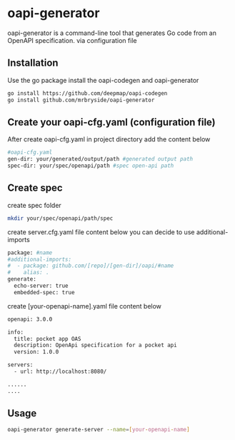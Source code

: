 # oapi-generator 

oapi-generator is a command-line tool that generates Go code from an OpenAPI specification. via configuration file 

## Installation

Use the go package install the oapi-codegen and oapi-generator 

```bash
go install https://github.com/deepmap/oapi-codegen
go install github.com/mrbryside/oapi-generator
```


## Create your oapi-cfg.yaml (configuration file)
After create oapi-cfg.yaml in project directory add the content below

```bash
#oapi-cfg.yaml
gen-dir: your/generated/output/path #generated output path
spec-dir: your/spec/openapi/path #spec open-api path
```

## Create spec
create spec folder 
```bash
mkdir your/spec/openapi/path/spec
```
create server.cfg.yaml file content below you can decide to use additional-imports
```bash
package: #name
#additional-imports:
#  - package: github.com/[repo]/[gen-dir]/oapi/#name
#    alias: .
generate:
  echo-server: true
  embedded-spec: true
```
create [your-openapi-name].yaml file content below
```bash
openapi: 3.0.0

info:
  title: pocket app OAS
  description: OpenApi specification for a pocket api
  version: 1.0.0

servers:
  - url: http://localhost:8080/

......
....
```

## Usage
```bash
oapi-generator generate-server --name=[your-openapi-name]
```